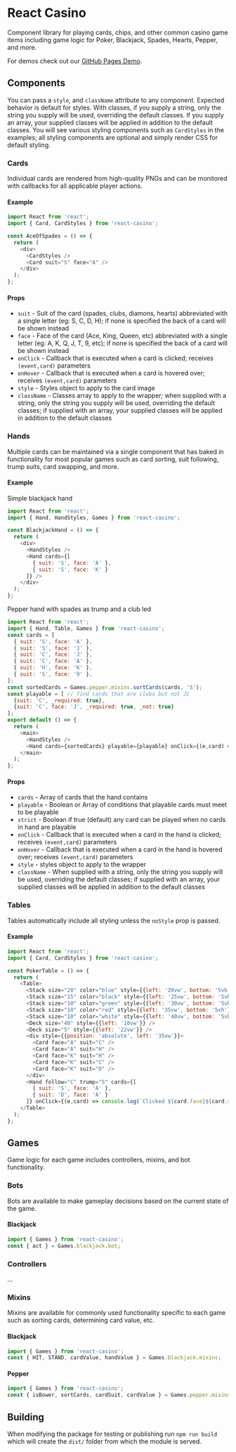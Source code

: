 # React Casino

Component library for playing cards, chips, and other common casino game items including game logic for Poker, Blackjack, Spades, Hearts, Pepper, and more.

For demos check out our [GitHub Pages Demo](https://adom.github.io/npm-react-casino/).

## Components

You can pass a `style`, and `className` attribute to any component. Expected behavior is default for styles. With classes, if you supply a string, only the string you supply will be used, overriding the default classes. If you supply an array, your supplied classes will be applied in addition to the default classes. You will see various styling components such as `CardStyles` in the examples; all styling components are optional and simply render CSS for default styling.

### Cards

Individual cards are rendered from high-quality PNGs and can be monitored with callbacks for all applicable player actions.

#### Example

```js
import React from 'react';
import { Card, CardStyles } from 'react-casino';

const AceOfSpades = () => {
  return (
    <div>
      <CardStyles />
      <Card suit="S" face="A" />
    </div>
  );
};
```

#### Props

- `suit` - Suit of the card (spades, clubs, diamons, hearts) abbreviated with a single letter (eg: S, C, D, H); if none is specified the back of a card will be shown instead
- `face` - Face of the card (Ace, King, Queen, etc) abbreviated with a single letter (eg: A, K, Q, J, T, 9, etc); if none is specified the back of a card will be shown instead
- `onClick` - Callback that is executed when a card is clicked; receives `(event,card)` parameters
- `onHover` - Callback that is executed when a card is hovered over; receives `(event,card)` parameters
- `style` - Styles object to apply to the card image
- `className` - Classes array to apply to the wrapper; when supplied with a string, only the string you supply will be used, overriding the default classes; if supplied with an array, your supplied classes will be applied in addition to the default classes

### Hands

Multiple cards can be maintained via a single component that has baked in functionality for most popular games such as card sorting, suit following, trump suits, card swapping, and more.

#### Example

Simple blackjack hand

```js
import React from 'react';
import { Hand, HandStyles, Games } from 'react-casino';

const BlackjackHand = () => {
  return (
    <div>
      <HandStyles />
      <Hand cards={[
        { suit: 'S', face: 'A' },
        { suit: 'S', face: 'K' }
      ]} />
    </div>
  );
};
```

Pepper hand with spades as trump and a club led

```js
import React from 'react';
import { Hand, Table, Games } from 'react-casino';
const cards = [
  { suit: 'S', face: 'A' },
  { suit: 'S', face: 'J' },
  { suit: 'C', face: 'J' },
  { suit: 'C', face: 'A' },
  { suit: 'H', face: 'K' },
  { suit: 'S', face: '9' },
];
const sortedCards = Games.pepper.mixins.sortCards(cards, 'S');
const playable = [ // find cards that are clubs but not JC
  {suit: 'C', _required: true},
  {suit: 'C', face: 'J', _required: true, _not: true}
];
export default () => {
  return (
    <main>
      <HandStyles />
      <Hand cards={sortedCards} playable={playable} onClick={(e,card) => console.log(`Clicked ${card.face}${card.suit}`)} />
    </main>
  );
};
```

#### Props

- `cards` - Array of cards that the hand contains
- `playable` - Boolean or Array of conditions that playable cards must meet to be playable
- `strict` - Boolean if true (default) any card can be played when no cards in hand are playable
- `onClick` - Callback that is executed when a card in the hand is clicked; receives `(event,card)` parameters
- `onHover` - Callback that is executed when a card in the hand is hovered over; receives `(event,card)` parameters
- `style` - styles object to apply to the wrapper
- `className` - When supplied with a string, only the string you supply will be used, overriding the default classes; if supplied with an array, your supplied classes will be applied in addition to the default classes

### Tables

Tables automatically include all styling unless the `noStyle` prop is passed.

#### Example

```js
import React from 'react';
import { Card, CardStyles } from 'react-casino';

const PokerTable = () => {
  return (
    <Table>
      <Stack size="20" color="blue" style={{left: '20vw', bottom: '5vh'}} />
      <Stack size="15" color="black" style={{left: '25vw', bottom: '5vh'}} />
      <Stack size="10" color="green" style={{left: '30vw', bottom: '5vh'}} />
      <Stack size="10" color="red" style={{left: '35vw', bottom: '5vh'}} />
      <Stack size="10" color="white" style={{left: '40vw', bottom: '5vh'}} />
      <Deck size="40" style={{left: '10vw'}} />
      <Deck size="5" style={{left: '22vw'}} />
      <div style={{position: 'absolute', left: '35vw'}}>
        <Card face="A" suit="C" />
        <Card face="A" suit="H" />
        <Card face="K" suit="H" />
        <Card face="K" suit="C" />
        <Card face="K" suit="D" />
      </div>
      <Hand follow="C" trump="S" cards={[
        { suit: 'S', face: 'A' },
        { suit: 'D', face: 'A' }
      ]} onClick={(e,card) => console.log(`Clicked ${card.face}${card.suit}`)} />
    </Table>
  );
};
```

## Games

Game logic for each game includes controllers, mixins, and bot functionality.

### Bots

Bots are available to make gameplay decisions based on the current state of the game.

#### Blackjack

```js
import { Games } from 'react-casino';
const { act } = Games.blackjack.bot;
```

### Controllers

...

### Mixins

Mixins are available for commonly used functionality specific to each game such as sorting cards, determining card value, etc.

#### Blackjack

```js
import { Games } from 'react-casino';
const { HIT, STAND, cardValue, handValue } = Games.blackjack.mixins;
```

#### Pepper

```js
import { Games } from 'react-casino';
const { isBower, sortCards, cardSuit, cardValue } = Games.pepper.mixins;
```

## Building

When modifying the package for testing or publishing run `npm run build` which will create the `dist/` folder from which the module is served.
